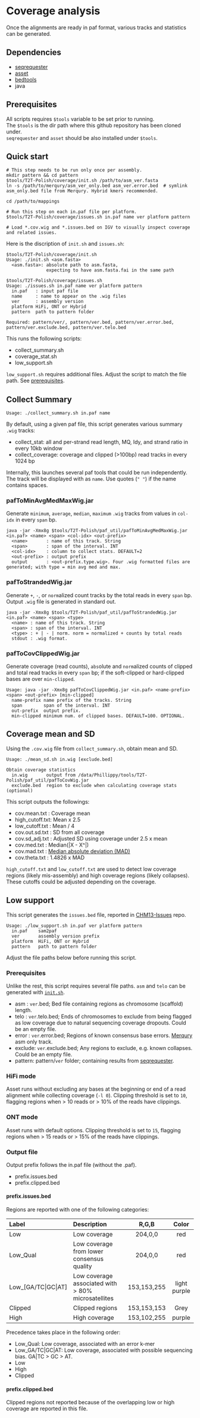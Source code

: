 # Coverage analysis

Once the alignments are ready in paf format, various tracks and statistics can be generated.

## Dependencies
* [seqrequester](https://github.com/marbl/seqrequester)
* [asset](https://github.com/dfguan/asset/)
* [bedtools](https://bedtools.readthedocs.io/en/latest/)
* java

## Prerequisites
All scripts requires `$tools` variable to be set prior to running.  
The `$tools` is the dir path where this github repository has been cloned under.  
`seqrequester` and `asset` should be also installed under `$tools`.

## Quick start
```
# This step needs to be run only once per assembly.
mkdir pattern && cd pattern
$tools/T2T-Polish/coverage/init.sh /path/to/asm_ver.fasta
ln -s /path/to/merqury/asm_ver_only.bed asm_ver.error.bed  # symlink asm_only.bed file from Merqury. Hybrid kmers recommended.

cd /path/to/mappings

# Run this step on each in.paf file per platform.
$tools/T2T-Polish/coverage/issues.sh in.paf name ver platform pattern

# Load *.cov.wig and *.issues.bed on IGV to visually inspect coverage and related issues.
```

Here is the discription of `init.sh` and `issues.sh`:
```
$tools/T2T-Polish/coverage/init.sh
Usage: ./init.sh <asm.fasta>
  <asm.fasta>: absolute path to asm.fasta,
               expecting to have asm.fasta.fai in the same path

$tools/T2T-Polish/coverage/issues.sh
Usage: ./issues.sh in.paf name ver platform pattern
  in.paf   : input paf file
  name     : name to appear on the .wig files
  ver      : assembly version
  platform HiFi, ONT or Hybrid
  pattern  path to pattern folder

Required: pattern/ver/, pattern/ver.bed, pattern/ver.error.bed, pattern/ver.exclude.bed, pattern/ver.telo.bed
```

This runs the following scripts:
* collect_summary.sh
* coverage_stat.sh
* low_support.sh

`low_support.sh` requires additional files. Adjust the script to match the file path. See [prerequisites](#prerequisites-1).

## Collect Summary

```
Usage: ./collect_summary.sh in.paf name
```
By default, using a given paf file, this script generates various summary `.wig` tracks:
* collect_stat: all and per-strand read length, MQ, Idy, and strand ratio in every 10kb window
* collect_coverage: coverage and clipped (>100bp) read tracks in every 1024 bp

Internally, this launches several paf tools that could be run independently.<br>
The track will be displayed with as `name`. Use quotes (`" "`) if the name contains spaces.


### pafToMinAvgMedMaxWig.jar

Generate `minimum`, `average`, `median`, `maximum` `.wig` tracks from values in `col-idx` in every `span` bp. 
```
java -jar -Xmx8g $tools/T2T-Polish/paf_util/pafToMinAvgMedMaxWig.jar <in.paf> <name> <span> <col-idx> <out-prefix>
  <name>       : name of this track. String
  <span>       : span of the interval. INT
  <col-idx>    : column to collect stats. DEFAULT=2
  <out-prefix> : output prefix
  output       : <out-prefix.type.wig>. Four .wig formatted files are generated; with type = min avg med and max.
```

### pafToStrandedWig.jar

Generate `+`, `-`, or `norm`alized count tracks by the total reads in every `span` bp. Output `.wig` file is generated in standard out.
```
java -jar -Xmx8g $tools/T2T-Polish/paf_util/pafToStrandedWig.jar <in.paf> <name> <span> <type>
  <name> : name of this track. String
  <span> : span of the interval. INT
  <type> : + | - | norm. norm = normalized + counts by total reads
  stdout : .wig format.
```

### pafToCovClippedWig.jar

Generate coverage (read counts), `abs`olute and `norm`alized counts of clipped and total read tracks in every `span` bp; if the soft-clipped or hard-clipped bases are over `min-clipped`.

```
Usage: java -jar -Xmx8g pafToCovClippedWig.jar <in.paf> <name-prefix> <span> <out-prefix> [min-clipped]
  name-prefix name prefix of the tracks. String
  span        span of the interval. INT
  out-prefix  output prefix.
  min-clipped minimum num. of clipped bases. DEFAULT=100. OPTIONAL.
```

## Coverage mean and SD

Using the `.cov.wig` file from `collect_summary.sh`, obtain mean and SD.
```
Usage: ./mean_sd.sh in.wig [exclude.bed]

Obtain coverage statistics
  in.wig       output from /data/Phillippy/tools/T2T-Polish/paf_util/pafToCovWig.jar
  exclude.bed  region to exclude when calculating coverage stats (optional)
```
This script outputs the followings:
* cov.mean.txt   : Coverage mean
* high_cutoff.txt: Mean x 2.5
* low_cutoff.txt : Mean / 4
* cov.out.sd.txt : SD from all coverage
* cov.sd_adj.txt : Adjusted SD using coverage under 2.5 x mean
* cov.med.txt    : Median(|X - X^|)
* cov.mad.txt    : [Median absolute deviation (MAD)](https://en.wikipedia.org/wiki/Median_absolute_deviation)
* cov.theta.txt  : 1.4826 x MAD

`high_cutoff.txt` and `low_cutoff.txt` are used to detect low coverage regions (likely mis-assembly) and high coverage regions (likely collapses). These cutoffs could be adjusted depending on the coverage.

## Low support

This script generates the `issues.bed` file, reported in [CHM13-Issues](https://github.com/marbl/CHM13-issues) repo.

```
Usage: ./low_support.sh in.paf ver platform pattern
  in.paf    sam2paf
  ver       assembly version prefix
  platform  HiFi, ONT or Hybrid
  pattern   path to pattern folder
```
Adjust the file paths below before running this script.

### Prerequisites

Unlike the rest, this script requires several file paths. `asm` and `telo` can be generated with [`init.sh`](init.sh).

* asm    : `ver`.bed; Bed file containing regions as chromosome (scaffold) length.
* telo   : `ver`.telo.bed; Ends of chromosomes to exclude from being flagged as low coverage due to natural sequencing coverage dropouts. Could be an empty file.
* error  : `ver`.error.bed; Regions of known consensus base errors. [Merqury](https://github.com/arangrhie/T2T-Polish/tree/master/merqury) asm only track.
* exclude: `ver`.exclude.bed; Any regions to exclude, e.g. known collapses. Could be an empty file.
* pattern: pattern/`ver` folder; containing results from [seqrequester](https://github.com/arangrhie/T2T-Polish/tree/master/pattern).

### HiFi mode

Asset runs without excluding any bases at the beginning or end of a read alignment while collecting coverage (`-l 0`). Clipping threshold is set to `10`, flagging regions when > 10 reads or > 10% of the reads have clippings.

### ONT mode

Asset runs with default options. Clipping threshold is set to `15`, flagging regions when > 15 reads or > 15% of the reads have clippings.

### Output file

Output prefix follows the in.paf file (without the .paf).
* prefix.issues.bed
* prefix.clipped.bed

#### prefix.issues.bed
Regions are reported with one of the following categories:

| Label | Description | R,G,B | Color|
| :--- | :--- | :---: | :---: |
| Low | Low coverage | 204,0,0 | red |
| Low_Qual | Low coverage from lower consensus quality | 204,0,0 | red |
| Low_[GA/TC\|GC\|AT] | Low coverage associated with > 80% microsatellites | 153,153,255 | light purple |
| Clipped | Clipped regions | 153,153,153 | Grey |
| High | High coverage | 153,102,255 | purple |

Precedence takes place in the following order:
* Low_Qual: Low coverage, associated with an error k-mer
* Low_GA/TC|GC|AT: Low coverage, associated with possible sequencing bias. GA|TC > GC > AT.
* Low
* High
* Clipped

#### prefix.clipped.bed
Clipped regions not reported because of the overlapping low or high coverage are reported in this file.
